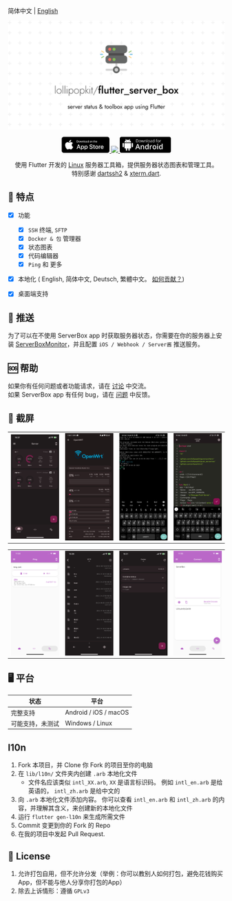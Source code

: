 简体中文 | [English](README.md)
<!-- Title-->
<p align="center">
  <img src="imgs/flutter_server_box.png">
</p>

<!-- Badges-->
<p align="center">
  <a href="https://apps.apple.com/app/id1586449703">
    <img style="height: 37px" src="imgs/appstore.svg">
  </a>
  <a href="https://count.ly/f/badge" rel="nofollow">
    <img style="height: 37px" src="https://count.ly/badges/dark.svg">
  </a>
  <a href="https://github.com/lollipopkit/flutter_server_box/releases/latest">
    <img style="height: 37px" src="imgs/dl-android.svg">
  </a>
</p>

<p align="center">
使用 Flutter 开发的 <a href="../../issues/43">Linux</a> 服务器工具箱，提供服务器状态图表和管理工具。
<br>
特别感谢 <a href="https://github.com/TerminalStudio/dartssh2">dartssh2</a> & <a href="https://github.com/TerminalStudio/xterm.dart">xterm.dart</a>.
</p>


## 🔖 特点
- [x] 功能
  - [x] `SSH` 终端, `SFTP`
  - [x] `Docker & 包` 管理器
  - [x] 状态图表
  - [x] 代码编辑器
  - [x] `Ping` 和 更多
- [x] 本地化 ( English, 简体中文, Deutsch, 繁體中文。 [如何贡献？](#l10n-guide))
- [x] 桌面端支持


## 📩 推送
为了可以在不使用 ServerBox app 时获取服务器状态，你需要在你的服务器上安装 [ServerBoxMonitor](https://github.com/lollipopkit/server_box_monitor)，并且配置 `iOS / Webhook / Server酱` 推送服务。


## 🆘 帮助
如果你有任何问题或者功能请求，请在 [讨论](https://github.com/lollipopkit/flutter_server_box/discussions/new/choose) 中交流。  
如果 ServerBox app 有任何 bug，请在 [问题](https://github.com/lollipopkit/flutter_server_box/issues/new) 中反馈。


## 📱 截屏
<table>
  <tr>
    <td>
	    <img width="200px" src="imgs/server.jpeg">
    </td>
    <td>
	    <img width="200px" src="imgs/detail.jpg">
    </td>
    <td>
	    <img width="200px" src="imgs/ssh.jpg">
    </td>
    <td>
	    <img width="200px" src="imgs/editor.jpg">
    </td>
  </tr>
</table>
<table>
  <tr>
    <td>
	    <img width="200px" src="imgs/ping.png">
    </td>
    <td>
	    <img width="200px" src="imgs/sftp.jpeg">
    </td>
    <td>
	    <img width="200px" src="imgs/docker.jpeg">
    </td>
    <td>
	    <img width="200px" src="imgs/convert.png">
    </td>
  </tr>
</table>


## 🖥 平台
状态|平台         
--- | ---
完整支持 | Android / iOS / macOS
可能支持，未测试 | Windows / Linux


## l10n
1. Fork 本项目，并 Clone 你 Fork 的项目至你的电脑
2. 在 `lib/l10n/` 文件夹内创建 `.arb` 本地化文件
   - 文件名应该类似 `intl_XX.arb`,  `XX` 是语言标识码。 例如 `intl_en.arb` 是给英语的， `intl_zh.arb` 是给中文的
3. 向 `.arb` 本地化文件添加内容。 你可以查看 `intl_en.arb` 和 `intl_zh.arb` 的内容，并理解其含义，来创建新的本地化文件
4. 运行 `flutter gen-l10n` 来生成所需文件
5. Commit 变更到你的 Fork 的 Repo
6. 在我的项目中发起 Pull Request.


## 📝 License
1. 允许打包自用，但不允许分发（举例：你可以教别人如何打包，避免花钱购买App，但不能与他人分享你打包的App）
2. 除去上诉情形：遵循 `GPLv3`
